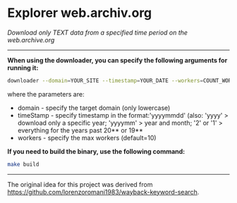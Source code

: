 # Explorer web.archiv.org
*Download only TEXT data from a specified time period on the web.archive.org*

--------------------------

**When using the downloader, you can specify the following arguments for running it:**

```bash
downloader --domain=YOUR_SITE --timestamp=YOUR_DATE --workers=COUNT_WORKERS
```

where the parameters are:

* domain - specify the target domain (only lowercase)
* timeStamp - specify timestamp in the format:'yyyymmdd' (also: 'yyyy' > download only a specific year; 'yyyymm' > year and month; '2' or '1' > everything for the years past 20** or 19**
* workers - specify the max workers (default=10)

**If you need to build the binary, use the following command:**

```bash
make build
```

----

The original idea for this project was derived from https://github.com/lorenzoromani1983/wayback-keyword-search.
